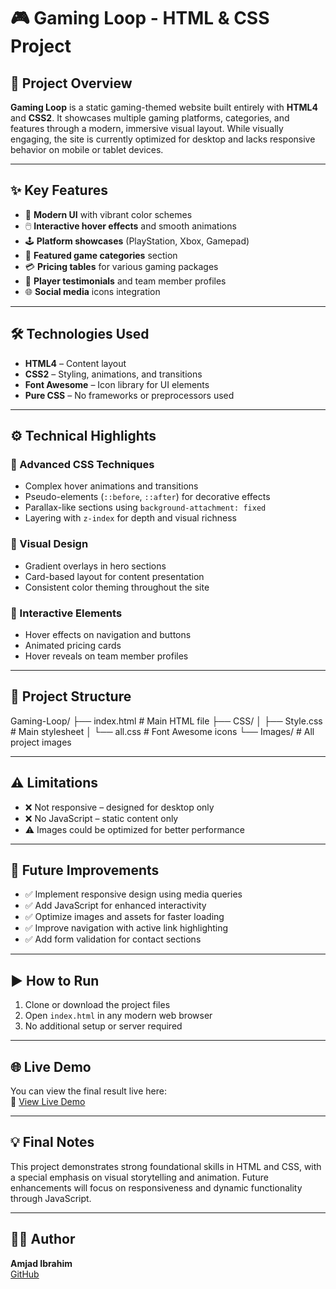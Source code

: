 # 🎮 Gaming Loop - HTML & CSS Project

## 📌 Project Overview

**Gaming Loop** is a static gaming-themed website built entirely with **HTML4** and **CSS2**. It showcases multiple gaming platforms, categories, and features through a modern, immersive visual layout. While visually engaging, the site is currently optimized for desktop and lacks responsive behavior on mobile or tablet devices.

---

## ✨ Key Features

- 🎨 **Modern UI** with vibrant color schemes  
- 🖱️ **Interactive hover effects** and smooth animations  
- 🕹️ **Platform showcases** (PlayStation, Xbox, Gamepad)  
- 📂 **Featured game categories** section  
- 💳 **Pricing tables** for various gaming packages  
- 👤 **Player testimonials** and team member profiles  
- 🌐 **Social media** icons integration  

---

## 🛠️ Technologies Used

- **HTML4** – Content layout  
- **CSS2** – Styling, animations, and transitions  
- **Font Awesome** – Icon library for UI elements  
- **Pure CSS** – No frameworks or preprocessors used  

---

## ⚙️ Technical Highlights

### 🔧 Advanced CSS Techniques
- Complex hover animations and transitions  
- Pseudo-elements (`::before`, `::after`) for decorative effects  
- Parallax-like sections using `background-attachment: fixed`  
- Layering with `z-index` for depth and visual richness  

### 🎨 Visual Design
- Gradient overlays in hero sections  
- Card-based layout for content presentation  
- Consistent color theming throughout the site  

### 🧩 Interactive Elements
- Hover effects on navigation and buttons  
- Animated pricing cards  
- Hover reveals on team member profiles  

---

## 📁 Project Structure

Gaming-Loop/
├── index.html # Main HTML file
├── CSS/
│ ├── Style.css # Main stylesheet
│ └── all.css # Font Awesome icons
└── Images/ # All project images


---

## ⚠️ Limitations

- ❌ Not responsive – designed for desktop only  
- ❌ No JavaScript – static content only  
- ⚠️ Images could be optimized for better performance  

---

## 🚀 Future Improvements

- ✅ Implement responsive design using media queries  
- ✅ Add JavaScript for enhanced interactivity  
- ✅ Optimize images and assets for faster loading  
- ✅ Improve navigation with active link highlighting  
- ✅ Add form validation for contact sections  

---

## ▶️ How to Run

1. Clone or download the project files  
2. Open `index.html` in any modern web browser  
3. No additional setup or server required  

---

## 🌐 Live Demo

You can view the final result live here:  
🔗 [View Live Demo](https://amjadibrahim1.github.io/A_project/)

---

## 💡 Final Notes

This project demonstrates strong foundational skills in HTML and CSS, with a special emphasis on visual storytelling and animation. Future enhancements will focus on responsiveness and dynamic functionality through JavaScript.

---

## 🧑‍💻 Author

**Amjad Ibrahim**  
[GitHub](https://github.com/amjadibrahim1)

